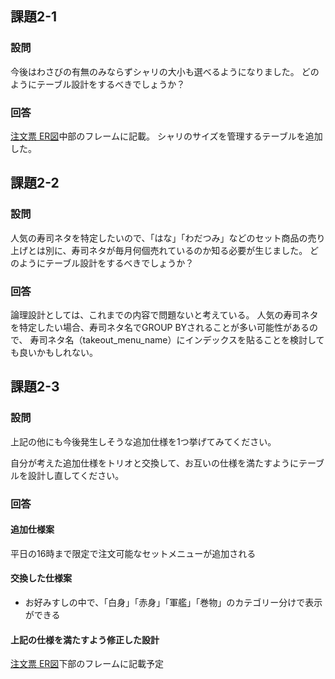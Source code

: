 ## 課題2-1
### 設問
今後はわさびの有無のみならずシャリの大小も選べるようになりました。
どのようにテーブル設計をするべきでしょうか？

### 回答
[注文票 ER図](https://miro.com/app/board/uXjVLyG5gQE=/?share_link_id=416247123414)中部のフレームに記載。
シャリのサイズを管理するテーブルを追加した。

## 課題2-2
### 設問
人気の寿司ネタを特定したいので、「はな」「わだつみ」などのセット商品の売り上げとは別に、寿司ネタが毎月何個売れているのか知る必要が生じました。
どのようにテーブル設計をするべきでしょうか？

### 回答
論理設計としては、これまでの内容で問題ないと考えている。
人気の寿司ネタを特定したい場合、寿司ネタ名でGROUP BYされることが多い可能性があるので、
寿司ネタ名（takeout_menu_name）にインデックスを貼ることを検討しても良いかもしれない。

## 課題2-3
### 設問
上記の他にも今後発生しそうな追加仕様を1つ挙げてみてください。

自分が考えた追加仕様をトリオと交換して、お互いの仕様を満たすようにテーブルを設計し直してください。

### 回答
#### 追加仕様案
平日の16時まで限定で注文可能なセットメニューが追加される

#### 交換した仕様案
- お好みすしの中で、「白身」「赤身」「軍艦」「巻物」のカテゴリー分けで表示ができる

#### 上記の仕様を満たすよう修正した設計
[注文票 ER図](https://miro.com/app/board/uXjVLyG5gQE=/?share_link_id=416247123414)下部のフレームに記載予定